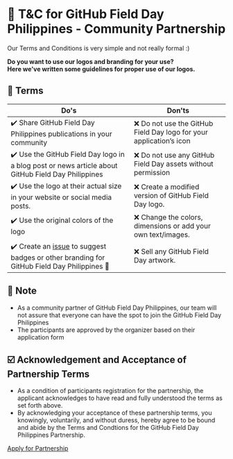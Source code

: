 # 🎨 T&C for GitHub Field Day Philippines - Community Partnership 

Our Terms and Conditions is very simple and not really formal :)

**Do you want to use our logos and branding for your use?\
Here we've written some guidelines for proper use of our logos.**

## 📜 Terms

| Do's                                                                                                                                 | Don'ts                                                                                                                          |
| ------------------------------------------------------------------------------------------------------------------------------------ | ------------------------------------------------------------------------------------------------------------------------------- |
| :heavy_check_mark: Share GitHub Field Day Philippines publications in your community                                                 | :x: Do not use the GitHub Field Day logo for your application’s icon                                                                |
| :heavy_check_mark: Use the GitHub Field Day logo in a blog post or news article about GitHub Field Day Philippines                   | :x: Do not use any GitHub Field Day assets without permission                                                            |
| :heavy_check_mark: Use the logo at their actual size in your website or social media posts.                                          | :x: Create a modified version of GitHub Field Day logo.                                                             |
| :heavy_check_mark: Use the original colors of the logo | :x:  Change the colors, dimensions or add your own text/images.           |
| :heavy_check_mark: Create an [issue](https://github.com/SurPathHub/githubfieldday/issues) to suggest badges or other branding for GitHub Field Day Philippines 🚀 | :x: Sell any GitHub Field Day artwork.                                                                                             |
         
## 📜 Note        
- As a community partner of GitHub Field Day Philippines, our team will not assure that everyone can have the spot to join the GitHub Field Day Philippines
- The participants are approved by the organizer based on their application form

## ☑️ Acknowledgement and Acceptance of Partnership Terms
- As a condition of participants registration for the partnership, the applicant acknowledges to have read and fully understood the terms as set forth above. 
- By acknowledging your acceptance of these partnership terms, you knowingly, voluntarily, and without duress, hereby agree to be bound and abide by the Terms and Condtions for the GitHub Field Day Philippines Partnership.

[Apply for Partnership]()
